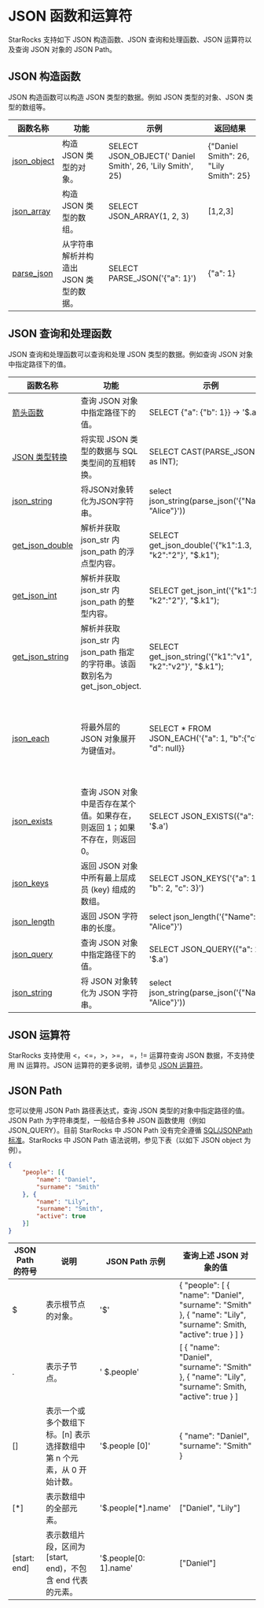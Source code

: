 # JSON 函数和运算符

StarRocks 支持如下 JSON 构造函数、JSON 查询和处理函数、JSON 运算符以及查询 JSON 对象的 JSON Path。

## JSON 构造函数

JSON 构造函数可以构造 JSON 类型的数据。例如 JSON 类型的对象、JSON 类型的数组等。

| 函数名称                                                     | 功能                                 | 示例                                                      | 返回结果                               |
| ------------------------------------------------------------ | ------------------------------------ | --------------------------------------------------------- | -------------------------------------- |
| [json_object](../../sql-functions/json-functions/json-constructor-functions/json_object.md) | 构造 JSON 类型的对象。                 | SELECT JSON_OBJECT(' Daniel Smith', 26, 'Lily Smith', 25) | {"Daniel Smith": 26, "Lily Smith": 25} |
| [json_array](../../sql-functions/json-functions/json-constructor-functions/json_array.md)   | 构造 JSON 类型的数组。                | SELECT JSON_ARRAY(1, 2, 3)                                | [1,2,3]                                |
| [parse_json](../../sql-functions/json-functions/json-constructor-functions/parse_json.md)   | 从字符串解析并构造出 JSON 类型的数据。    | SELECT PARSE_JSON('{"a": 1}')                             | {"a": 1}                               |

## JSON 查询和处理函数

JSON 查询和处理函数可以查询和处理 JSON 类型的数据。例如查询 JSON 对象中指定路径下的值。

| 函数名称                                                     | 功能                                 | 示例                                                      | 返回结果                              |
| ------------------------------------------------------------ | ------------------------------------ | --------------------------------------------------------- | -------------------------------------- |
| [箭头函数](../../sql-functions/json-functions/json-query-and-processing-functions/arrow-function.md) | 查询 JSON 对象中指定路径下的值。                       | SELECT {"a": {"b": 1}} -> '$.a.b'                         | 1                                                            |
| [JSON 类型转换](../../sql-functions/json-functions/json-query-and-processing-functions/cast.md)| 将实现 JSON 类型的数据与 SQL 类型间的互相转换。      | SELECT CAST(PARSE_JSON('1') as INT); |  1 |
| [json_string](../../sql-functions/json-functions/json-query-and-processing-functions/json_string.md)   | 将JSON对象转化为JSON字符串。      | select json_string(parse_json('{"Name": "Alice"}')) | {"Name": "Alice"}  |
| [get_json_double](../../sql-functions/json-functions/json-query-and-processing-functions/get_json_double.md)| 解析并获取 json_str 内 json_path 的浮点型内容。      | SELECT get_json_double('{"k1":1.3, "k2":"2"}', "$.k1");|  1.3 |
| [get_json_int](../../sql-functions/json-functions/json-query-and-processing-functions/get_json_int.md)| 解析并获取 json_str 内 json_path 的整型内容。      | SELECT get_json_int('{"k1":1, "k2":"2"}', "$.k1");|  1 |
| [get_json_string](../../sql-functions/json-functions/json-query-and-processing-functions/get_json_string.md)| 解析并获取 json_str 内 json_path 指定的字符串。该函数别名为 get_json_object.      | SELECT get_json_string('{"k1":"v1", "k2":"v2"}', "$.k1");| v1 |
| [json_each](../../sql-functions/json-functions/json-query-and-processing-functions/json_each.md)   | 将最外层的 JSON 对象展开为键值对。      | SELECT * FROM JSON_EACH('{"a": 1, "b":{"c": 3, "d": null}} | &ensp;key&ensp;&#124;&ensp;value<br />-----+----<br />&ensp;&ensp;a&ensp;&ensp;&#124;&ensp;&ensp;1<br />&ensp;&ensp;b&ensp;&ensp;&#124; &ensp;{"c": 3, "d": null}  |
| [json_exists](../../sql-functions/json-functions/json-query-and-processing-functions/json_exists.md)| 查询 JSON 对象中是否存在某个值。如果存在，则返回 1；如果不存在，则返回 0。 | SELECT JSON_EXISTS({"a": 1}, '$.a')             | 1                                                            |
| [json_keys](../../sql-functions/json-functions/json-query-and-processing-functions/json_keys.md) | 返回 JSON 对象中所有最上层成员 (key) 组成的数组。                     | SELECT JSON_KEYS('{"a": 1, "b": 2, "c": 3}')            |
| [json_length](../../sql-functions/json-functions/json-query-and-processing-functions/json_length.md) | 返回 JSON 字符串的长度。    | select json_length('{"Name": "Alice"}')           |
| [json_query](../../sql-functions/json-functions/json-query-and-processing-functions/json_query.md) | 查询 JSON 对象中指定路径下的值。                             | SELECT JSON_QUERY({"a": 1}, '$.a')                        | 1                                                            |
| [json_string](../../sql-functions/json-functions/json-query-and-processing-functions/json_string.md)   | 将 JSON 对象转化为 JSON 字符串。      | select json_string(parse_json('{"Name": "Alice"}')) | {"Name": "Alice"}  |

## JSON 运算符

StarRocks 支持使用 <，<=，>，>=， =，!= 运算符查询 JSON 数据，不支持使用 IN 运算符。JSON 运算符的更多说明，请参见 [JSON 运算符](../../sql-functions/json-functions/json-operators.md)。

## JSON Path

您可以使用 JSON Path 路径表达式，查询 JSON 类型的对象中指定路径的值。JSON Path 为字符串类型，一般结合多种 JSON 函数使用（例如 JSON_QUERY）。目前 StarRocks 中 JSON Path 没有完全遵循 [SQL/JSONPath 标准](https://modern-sql.com/blog/2017-06/whats-new-in-sql-2016#json-path)。StarRocks 中 JSON Path 语法说明，参见下表（以如下 JSON object 为例）。

```JSON
{
    "people": [{
        "name": "Daniel",
        "surname": "Smith"
    }, {
        "name": "Lily",
        "surname": "Smith",
        "active": true
    }]
}
```

| JSON Path 的符号 | 说明                                                         | JSON Path 示例        | 查询上述 JSON 对象的值                                         |
| --------------- | ------------------------------------------------------------ | -------------------- | ------------------------------------------------------------ |
| $               | 表示根节点的对象。                                           | '$'                  | { "people": [ { "name": "Daniel", "surname": "Smith" }, { "name": "Lily", "surname": Smith, "active": true } ] } |
| .               | 表示子节点。                                                 | ' $.people'          | [ { "name": "Daniel", "surname": "Smith" }, { "name": "Lily", "surname": Smith, "active": true } ] |
| []              | 表示一个或多个数组下标。[n] 表示选择数组中第 n 个元素，从 0 开始计数。 | '$.people [0]'        | { "name": "Daniel", "surname": "Smith" }                     |
| [*]             | 表示数组中的全部元素。                                       | '$.people[*].name'   | ["Daniel", "Lily"]                                            |
| [start: end]     | 表示数组片段，区间为 [start, end)，不包含 end 代表的元素。       | '$.people[0: 1].name' | ["Daniel"]                                                   |
